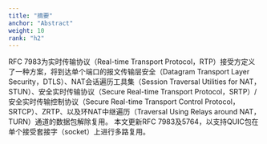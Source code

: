 ```yaml
---
title: "摘要"
anchor: "Abstract"
weight: 10
rank: "h2"
---
```


RFC 7983为实时传输协议（Real-time Transport Protocol，RTP）接受方定义了一种方案，将到达单个端口的报文传输层安全（Datagram Transport Layer Security，DTLS）、NAT会话遍历工具集（Session Traversal Utilities for NAT，STUN）、安全实时传输协议（Secure Real-time Transport Protocol，SRTP）/安全实时传输控制协议（Secure Real-time Transport Control Protocol，SRTCP）、ZRTP、以及环NAT中继遍历（Traversal Using Relays around NAT，TURN）通道的数据包解除复用。
本文更新RFC 7983及5764，以支持QUIC包在单个接受套接字（socket）上进行多路复用。

